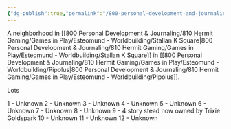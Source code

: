 ```yaml
---
{"dg-publish":true,"permalink":"/800-personal-development-and-journaling/810-hermit-gaming/games-in-play/esteomund-worldbuilding/shioliomp-south/"}
---
```


A neighborhood in [[800 Personal Development & Journaling/810 Hermit Gaming/Games in Play/Esteomund - Worldbuilding/Stallan K Square\|800 Personal Development & Journaling/810 Hermit Gaming/Games in Play/Esteomund - Worldbuilding/Stallan K Square]] in [[800 Personal Development & Journaling/810 Hermit Gaming/Games in Play/Esteomund - Worldbuilding/Pipolus\|800 Personal Development & Journaling/810 Hermit Gaming/Games in Play/Esteomund - Worldbuilding/Pipolus]].

Lots

1 - Unknown 
2 - Unknown
3 - Unknown
4 - Unknown
5 - Unknown
6 - Unknown
7 - Unknown
8 - Unknown
9 - 4 story stead now owned by Trixie Goldspark
10 - Unknown
11 - Unknown
12 - Unknown